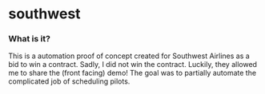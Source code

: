 # southwest

### What is it?

This is a automation proof of concept created for Southwest Airlines as a bid to win a contract. Sadly, I did not win the contract. Luckily, they allowed me to share the (front facing) demo!
The goal was to partially automate the complicated job of scheduling pilots. 
